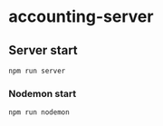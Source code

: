 # accounting-server

## Server start
```
npm run server
```

### Nodemon start
```
npm run nodemon
```
